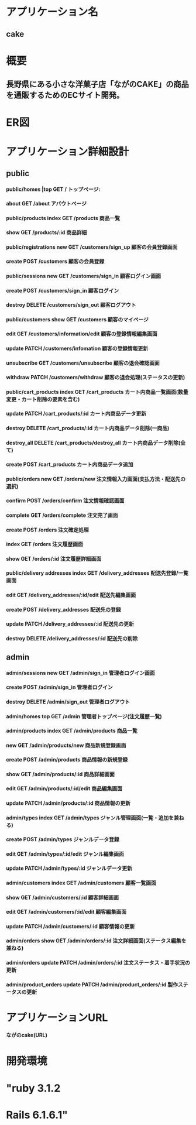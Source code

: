 # アプリケーション名																									
## cake																									

# 概要																									
## 長野県にある小さな洋菓子店「ながのCAKE」の商品を通販するためのECサイト開発。																									

# ER図																									

# アプリケーション詳細設計	
## public
#### public/homes	            |top 	GET	/	トップページ:
#### about	                         GET	/about	アバウトページ
#### public/products	          index	GET	/products	商品一覧
#### show	                          GET	/products/:id	商品詳細
#### public/registrations    	new  	GET	/customers/sign_up	顧客の会員登録画面
#### create	                        POST	/customers	顧客の会員登録
#### public/sessions	          new  	GET	/customers/sign_in	顧客ログイン画面
#### create	                        POST	/customers/sign_in	顧客ログイン
#### destroy	                        DELETE	/customers/sign_out	顧客ログアウト
#### public/customers	        show	GET	/customers	顧客のマイページ
#### edit	                          GET	/customers/information/edit	顧客の登録情報編集画面
#### update	                        PATCH	/customers/infomation	顧客の登録情報更新
#### unsubscribe	                    GET	/customers/unsubscribe	顧客の退会確認画面
#### withdraw	                      PATCH	/customers/withdraw	顧客の退会処理(ステータスの更新)
#### public/cart_products    	index	GET	/cart_products	カート内商品一覧画面(数量変更・カート削除の要素を含む)
#### update	                        PATCH	/cart_products/:id	カート内商品データ更新
#### destroy	                        DELETE	/cart_products/:id	カート内商品データ削除(一商品)
#### destroy_all	                    DELETE	/cart_products/destroy_all	カート内商品データ削除(全て)
#### create	                        POST	/cart_products	カート内商品データ追加
#### public/orders	            new  	GET	/orders/new	注文情報入力画面(支払方法・配送先の選択)
#### confirm	                        POST	/orders/confirm	注文情報確認画面
#### complete	                      GET	/orders/complete	注文完了画面
#### create	                        POST	/orders	注文確定処理
#### index	                          GET	/orders	注文履歴画面
#### show	                          GET	/orders/:id	注文履歴詳細画面
#### public/delivery addresses	index	GET	/delivery_addresses	配送先登録/一覧画面
#### edit	                          GET	/delivery_addresses/:id/edit	配送先編集画面
#### create	                        POST	/delivery_addresses	配送先の登録
#### update	                        PATCH	/delivery_addresses/:id	配送先の更新
#### destroy	                        DELETE	/delivery_addresses/:id	配送先の削除

## admin
#### admin/sessions	       new  	GET	/admin/sign_in	管理者ログイン画面
#### create	                      POST	/admin/sign_in	管理者ログイン
#### destroy	                      DELETE	/admin/sign_out	管理者ログアウト
#### admin/homes	           top	  GET	/admin	管理者トップページ(注文履歴一覧)
#### admin/products	       index	GET	/admin/products	商品一覧
#### new	                          GET	/admin/products/new	商品新規登録画面
#### create                      	POST	/admin/products	商品情報の新規登録
#### show	                        GET	/admin/products/:id	商品詳細画面
#### edit                        	GET	/admin/products/:id/edit	商品編集画面
#### update	                      PATCH	/admin/products/:id	商品情報の更新
#### admin/types            index	GET	/admin/types	ジャンル管理画面(一覧・追加を兼ねる)
#### create	                      POST	/admin/types	ジャンルデータ登録
#### edit	                        GET	/admin/types/:id/edit	ジャンル編集画面
#### update              	        PATCH	/admin/types/:id	ジャンルデータ更新
#### admin/customers 	     index	GET	/admin/customers	顧客一覧画面
#### show	                        GET	/admin/customers/:id	顧客詳細画面
#### edit	                        GET	/admin/customers/:id/edit	顧客編集画面
#### update                      	PATCH	/admin/customers/:id	顧客情報の更新
#### admin/orders	         show	  GET	/admin/orders/:id	注文詳細画面(ステータス編集を兼ねる)
#### admin/orders	         update	PATCH	/admin/orders/:id	注文ステータス・着手状況の更新
#### admin/product_orders   update	PATCH	/admin/product_orders/:id	製作ステータスの更新 

# アプリケーションURL																									
#### ながのcake(URL)																									

# 開発環境																									
# "ruby 3.1.2

# Rails 6.1.6.1"																									
